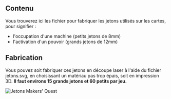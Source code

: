 ## Contenu

Vous trouverez ici les fichier pour fabriquer les jetons utilisés sur les cartes, pour signifier :

- l'occupation d'une machine (petits jetons de 8mm)
- l'activation d'un pouvoir (grands jetons de 12mm)

## Fabrication

Vous pouvez soit fabriquer ces jetons en découpe laser à l'aide du fichier jetons.svg, en choisissant un matériau pas trop épais, soit en impression 3D.
**Il faut environs 15 grands jetons et 60 petits par jeu.**

![Jetons Makers' Quest](image.jpg)

